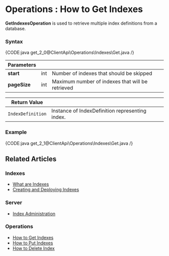 ﻿# Operations : How to Get Indexes

**GetIndexesOperation** is used to retrieve multiple index definitions from a database.

### Syntax

{CODE:java get_2_0@ClientApi\Operations\Indexes\Get.java /}

| Parameters | | |
| ------------- | ------------- | ----- |
| **start** | int | Number of indexes that should be skipped |
| **pageSize** | int | Maximum number of indexes that will be retrieved  |

| Return Value | |
| ------------- | ----- |
| `IndexDefinition` | Instance of IndexDefinition representing index. |

### Example

{CODE:java get_2_1@ClientApi\Operations\Indexes\Get.java /}

## Related Articles

### Indexes

- [What are Indexes](../../../../indexes/what-are-indexes)
- [Creating and Deploying Indexes](../../../../indexes/creating-and-deploying)

### Server

- [Index Administration](../../../../server/administration/index-administration)

### Operations

- [How to Get Indexes](../../../../client-api/operations/maintenance/indexes/get-indexes)
- [How to Put Indexes](../../../../client-api/operations/maintenance/indexes/put-indexes)
- [How to Delete Index](../../../../client-api/operations/maintenance/indexes/delete-index)
